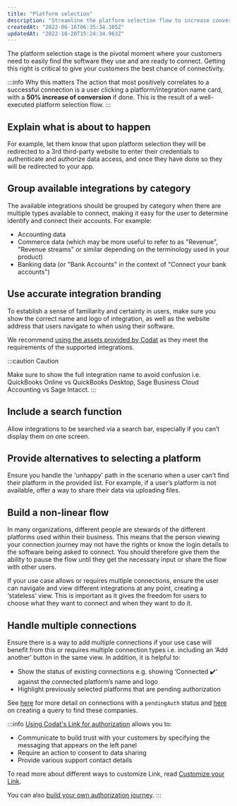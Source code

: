 ```yaml
---
title: "Platform selection"
description: "Streamline the platform selection flow to increase conversion"
createdAt: "2022-06-16T06:35:34.305Z"
updatedAt: "2022-10-20T15:24:34.963Z"
---
```


The platform selection stage is the pivotal moment where your customers need to easily find the software they use and are ready to connect. Getting this right is critical to give your customers the best chance of connectivity.

:::info Why this matters
The action that most positively correlates to a successful connection is a user clicking a platform/integration name card, with a **50% increase of conversion** if done. This is the result of a well-executed platform selection flow.
:::

## Explain what is about to happen

For example, let them know that upon platform selection they will be redirected to a 3rd third-party website to enter their credentials to authenticate and authorize data access, and once they have done so they will be redirected to your app.

## Group available integrations by category

The available integrations should be grouped by category when there are multiple types available to connect, making it easy for the user to determine identify and connect their accounts. For example:

- Accounting data
- Commerce data (which may be more useful to refer to as "Revenue", "Revenue streams" or similar depending on the terminology used in your product)
- Banking data (or "Bank Accounts" in the context of "Connect your bank accounts")

## Use accurate integration branding

To establish a sense of familiarity and certainty in users, make sure you show the correct name and logo of integration, as well as the website address that users navigate to when using their software.

We recommend [using the assets provided by Codat](/build-your-own-authorization-journey#step-2-display-a-list-of-integrations-for-your-users-to-select-including-the-integration-name-and-logo) as they meet the requirements of the supported integrations.

:::caution Caution

Make sure to show the full integration name to avoid confusion i.e. QuickBooks Online vs QuickBooks Desktop, Sage Business Cloud Accounting vs Sage Intacct.
:::

## Include a search function

Allow integrations to be searched via a search bar, especially if you can’t display them on one screen.

## Provide alternatives to selecting a platform

Ensure you handle the 'unhappy' path in the scenario when a user can’t find their platform in the provided list. For example, if a user’s platform is not available, offer a way to share their data via uploading files.

## Build a non-linear flow

In many organizations, different people are stewards of the different platforms used within their business. This means that the person viewing your connection journey may not have the rights or know the login details to the software being asked to connect. You should therefore give them the ability to pause the flow until they get the necessary input or share the flow with other users.

If your use case allows or requires multiple connections, ensure the user can navigate and view different integrations at any point, creating a ‘stateless’ view. This is important as it gives the freedom for users to choose what they want to connect and when they want to do it.

## Handle multiple connections

Ensure there is a way to add multiple connections if your use case will benefit from this or requires multiple connection types i.e. including an ‘Add another’ button in the same view. In addition, it is helpful to:

- Show the status of existing connections e.g. showing ‘Connected ✔️' against the connected platform’s name and logo
- Highlight previously selected platforms that are pending authorization

See [here](/authorize-hosted-link#managing-existing-users-with-pending-connections) for more detail on connections with a `pendingAuth` status and [here](/querying-1#for-companies-whose-status-is-pending-with-data-connection-established) on creating a query to find these companies.

:::info
[Using Codat's Link for authorization](/auth-flow/overview) allows you to:

- Communicate to build trust with your customers by specifying the messaging that appears on the left panel
- Require an action to consent to data sharing
- Provide various support contact details

To read more about different ways to customize Link, read [Customize your Link](/set-up-link).

You can also [build your own authorization journey](/build-your-own-authorization-journey).
:::
